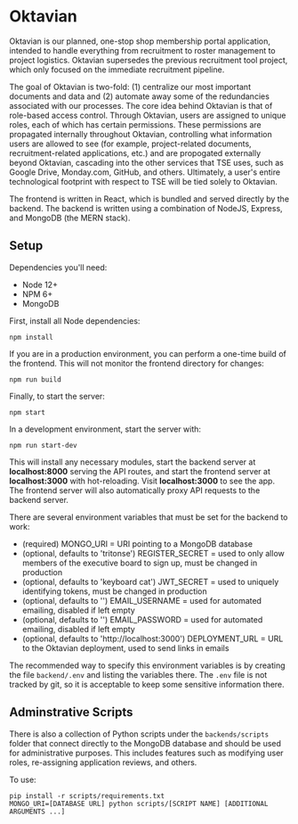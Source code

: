# Oktavian

Oktavian is our planned, one-stop shop membership portal application, intended to handle
everything from recruitment to roster management to project logistics. Oktavian supersedes
the previous recruitment tool project, which only focused on the immediate recruitment pipeline.

The goal of Oktavian is two-fold: (1) centralize our most important documents and
data and (2) automate away some of the redundancies associated with our processes. The core
idea behind Oktavian is that of role-based access control. Through Oktavian, users are
assigned to unique roles, each of which has certain permissions. These permissions are
propagated internally throughout Oktavian, controlling what information users are allowed
to see (for example, project-related documents, recruitment-related applications, etc.) and
are propogated externally beyond Oktavian, cascading into the other services that TSE uses,
such as Google Drive, Monday.com, GitHub, and others. Ultimately, a user's entire technological
footprint with respect to TSE will be tied solely to Oktavian.

The frontend is written in React, which is bundled and served directly by the backend.
The backend is written using a combination of NodeJS, Express, and MongoDB (the MERN stack).

## Setup

Dependencies you'll need:

- Node 12+
- NPM 6+
- MongoDB

First, install all Node dependencies:

```
npm install
```

If you are in a production environment, you can perform a one-time build of the frontend.
This will not monitor the frontend directory for changes:

```
npm run build
```

Finally, to start the server:

```
npm start
```

In a development environment, start the server with:

```
npm run start-dev
```

This will install any necessary modules, start the backend server at **localhost:8000** serving
the API routes, and start the frontend server at **localhost:3000** with hot-reloading. Visit **localhost:3000**
to see the app. The frontend server will also automatically proxy API requests to the backend server.

There are several environment variables that must be set for the backend to work:

- (required) MONGO_URI = URI pointing to a MongoDB database
- (optional, defaults to 'tritonse') REGISTER_SECRET = used to only allow members of the executive board to sign up, must be changed in production
- (optional, defaults to 'keyboard cat') JWT_SECRET = used to uniquely identifying tokens, must be changed in production
- (optional, defaults to '') EMAIL_USERNAME = used for automated emailing, disabled if left empty
- (optional, defaults to '') EMAIL_PASSWORD = used for automated emailing, disabled if left empty
- (optional, defaults to 'http://localhost:3000') DEPLOYMENT_URL = URL to the Oktavian deployment, used to send links in emails

The recommended way to specify this environment variables is by creating the
file `backend/.env` and listing the variables there. The `.env` file is not
tracked by git, so it is acceptable to keep some sensitive information there.

## Adminstrative Scripts

There is also a collection of Python scripts under the `backends/scripts` folder that
connect directly to the MongoDB database and should be used for administrative
purposes. This includes features such as modifying user roles, re-assigning
application reviews, and others.

To use:

```
pip install -r scripts/requirements.txt
MONGO_URI=[DATABASE URL] python scripts/[SCRIPT NAME] [ADDITIONAL ARGUMENTS ...]
```
